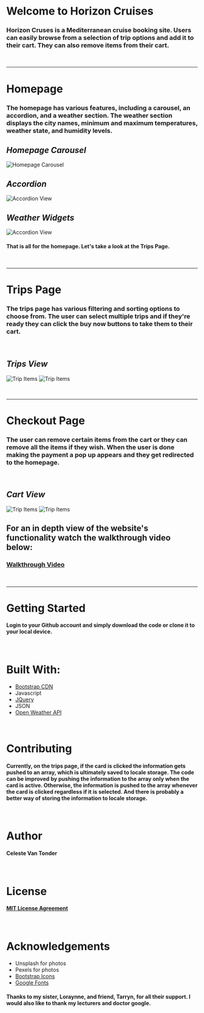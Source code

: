 
# Welcome to Horizon Cruises
### Horizon Cruses is a Mediterranean cruise booking site. Users can easily browse from a selection of trip options and add it to their cart. They can also remove items from their cart.

<br>

---
# Homepage
### The homepage has various features, including a carousel, an accordion, and a weather section. The weather section displays the city names, minimum and maximum temperatures, weather state, and humidity levels.

## *Homepage Carousel*
![Homepage Carousel](screenshots/homepage-carousel.png)

## *Accordion*
![Accordion View](screenshots/homepage-accordion.png)

## *Weather Widgets*
![Accordion View](screenshots/weather-widgets.png)
#### That is all for the homepage. Let's take a look at the Trips Page.
<br>

---
# Trips Page 
### The trips page has various filtering and sorting options to choose from. The user can select multiple trips and if they're ready they can click the buy now buttons to take them to their cart.
<br>

## *Trips View*
![Trip Items](screenshots/trips.png)
![Trip Items](screenshots/trips&filters.png)

<br>

---
# Checkout Page
### The user can remove certain items from the cart or they can remove all the items if they wish. When the user is done making the payment a pop up appears and they get redirected to the homepage. 
<br>

## *Cart View*
![Trip Items](screenshots/cart-view.png)
![Trip Items](screenshots/cart-view-popup.png)
<br>

## For an in depth view of the website's functionality watch the walkthrough video below:

### [Walkthrough Video](https://www.loom.com/share/c230a61bbb154b07bff72805a9d50b79?sid=7cae9f34-d5d9-45c5-8ab6-312678e7294c)



<br>

---

# **Getting Started**
#### Login to your Github account and simply download the code or clone it to your local device.
<br>

# **Built With:**
* [Bootstrap CDN](https://www.bootstrapcdn.com/)
* Javascript
* [JQuery](https://ajax.googleapis.com/ajax/libs/jquery/3.7.0/jquery.min.js)
* JSON
* [Open Weather API](https://openweathermap.org/current)
<br>


# **Contributing**
#### Currently, on the trips page, if the card is clicked the information gets pushed to an array, which is ultimately saved to locale storage. The code can be improved by pushing the information to the array only when the card is active. Otherwise, the information is pushed to the array whenever the card is clicked regardless if it is selected. And there is probably a better way of storing the information to locale storage. 
<br>

# **Author**
#### Celeste Van Tonder
<br>

# **License**
#### [MIT License Agreement](../final-submission-t3/LICENSE)

<br>

# **Acknowledgements**
* Unsplash for photos
* Pexels for photos
* [Bootstrap Icons](https://cdn.jsdelivr.net/npm/bootstrap-icons@1.10.5/font/bootstrap-icons.css)
* [Google Fonts](https://fonts.googleapis.com/css2?family=Lora:wght@500&family=Montserrat:ital,wght@0,400;1,500&display=swap)
#### Thanks to my sister, Loraynne, and friend, Tarryn, for all their support. I would also like to thank my lecturers and doctor google.
